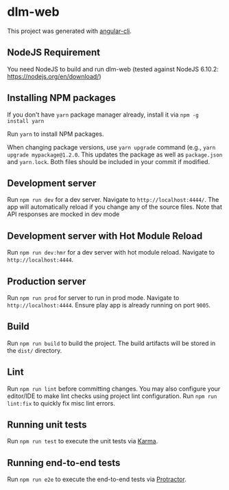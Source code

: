 <!---
  Copyright  (c) 2016-2017, Hortonworks Inc.  All rights reserved.
 
  Except as expressly permitted in a written agreement between you or your company
  and Hortonworks, Inc. or an authorized affiliate or partner thereof, any use,
  reproduction, modification, redistribution, sharing, lending or other exploitation
  of all or any part of the contents of this software is strictly prohibited.
-->
# dlm-web

This project was generated with [angular-cli](https://github.com/angular/angular-cli).

## NodeJS Requirement
You need NodeJS to build and run dlm-web (tested against NodeJS 6.10.2: https://nodejs.org/en/download/)

## Installing NPM packages
If you don't have `yarn` package manager already, install it via `npm -g install yarn`

Run `yarn` to install NPM packages.

When changing package versions, use `yarn upgrade` command (e.g., `yarn upgrade mypackage@1.2.0`.
This updates the package as well as `package.json` and `yarn.lock`.
Both files should be included in your commit if modified.


## Development server
Run `npm run dev` for a dev server. Navigate to `http://localhost:4444/`. The app will automatically reload if you change any of the source files. Note that API responses are mocked in dev mode
 

## Development server with Hot Module Reload
Run `npm run dev:hmr` for a dev server with hot module reload. Navigate to `http://localhost:4444`.

## Production server
Run `npm run prod` for server to run in prod mode. Navigate to `http://localhost:4444`. Ensure play app is already running on port `9005`.

## Build

Run `npm run build` to build the project. The build artifacts will be stored in the `dist/` directory.

## Lint
Run `npm run lint` before committing changes. You may also configure your editor/IDE to make lint checks using project lint configuration.
Run `npm run lint:fix` to quickly fix misc lint errors.

## Running unit tests

Run `npm run test` to execute the unit tests via [Karma](https://karma-runner.github.io).

## Running end-to-end tests

Run `npm run e2e` to execute the end-to-end tests via [Protractor](http://www.protractortest.org/).
